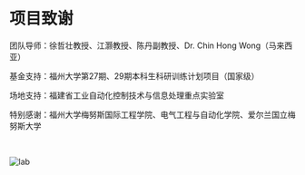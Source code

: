 # 项目致谢

团队导师：徐哲壮教授、江灏教授、陈丹副教授、Dr. Chin Hong Wong（马来西亚）

基金支持：福州大学第27期、29期本科生科研训练计划项目（国家级）

场地支持：福建省工业自动化控制技术与信息处理重点实验室

特别感谢：福州大学梅努斯国际工程学院、电气工程与自动化学院、爱尔兰国立梅努斯大学

<br>

![lab](https://p.ipic.vip/7b6cqs.png)